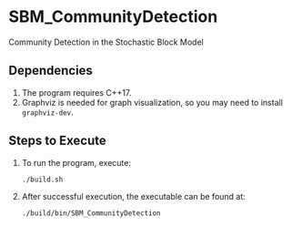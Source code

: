 # SBM_CommunityDetection
Community Detection in the Stochastic Block Model

## Dependencies
1. The program requires C++17.
2. Graphviz is needed for graph visualization, so you may need to install `graphviz-dev`.

## Steps to Execute
1. To run the program, execute:
    ```shell
    ./build.sh
    ```
2. After successful execution, the executable can be found at:
    ```shell
    ./build/bin/SBM_CommunityDetection
    ```
